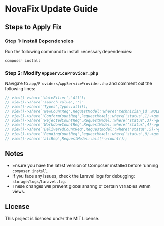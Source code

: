 # NovaFix Update Guide

## Steps to Apply Fix

### Step 1: Install Dependencies
Run the following command to install necessary dependencies:
```sh
composer install
```

### Step 2: Modify `AppServiceProvider.php`
Navigate to `app/Providers/AppServiceProvider.php` and comment out the following lines:
```php
// view()->share('dateFilter','All');
// view()->share('search_value','');
// view()->share('Types',Type::all());
// view()->share('NewCountReq',RequestModel::where('technician_id',NULL)->get()->count());
// view()->share('ConformCountReq',RequestModel::where('status',1)->get()->count());
// view()->share('RejectedCountReq',RequestModel::where('status',3)->get()->count());
// view()->share('WorkdoneCountReq',RequestModel::where('status',4)->get()->count());
// view()->share('DeliveredCountReq',RequestModel::where('status',5)->get()->count());
// view()->share('PendingCountReq',RequestModel::where('status',0)->get()->count());
// view()->share('allReq',RequestModel::all()->count());
```

## Notes
- Ensure you have the latest version of Composer installed before running `composer install`.
- If you face any issues, check the Laravel logs for debugging: `storage/logs/laravel.log`.
- These changes will prevent global sharing of certain variables within views.

## License
This project is licensed under the MIT License.

